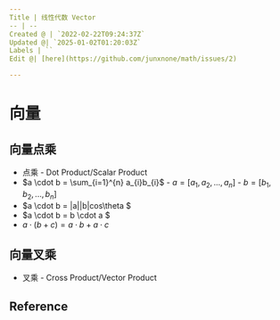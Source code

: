 ```yaml
---
Title | 线性代数 Vector
-- | --
Created @ | `2022-02-22T09:24:37Z`
Updated @| `2025-01-02T01:20:03Z`
Labels | ``
Edit @| [here](https://github.com/junxnone/math/issues/2)

---
```

# 向量

## 向量点乘
- 点乘 - Dot Product/Scalar Product
- $a \cdot b = \sum_{i=1}^{n} a_{i}b_{i}$  - $a = [a_{1}, a_{2}, ..., a_{n}]$ - $b = [b_{1}, b_{2}, ..., b_{n}]$
- $a \cdot b = |a||b|cos\theta $
- $a \cdot b = b \cdot a $
- $a \cdot (b + c) = a \cdot b + a \cdot c$

## 向量叉乘
- 叉乘 - Cross Product/Vector Product

## Reference
